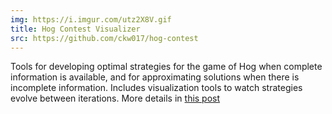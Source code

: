 ```yaml
---
img: https://i.imgur.com/utz2X8V.gif
title: Hog Contest Visualizer
src: https://github.com/ckw017/hog-contest
---
```

Tools for developing optimal strategies for the game of Hog when complete information is available, and for approximating solutions when there is incomplete information. Includes visualization tools to watch strategies evolve between iterations. More details in [this post](/Hog-Contest)
